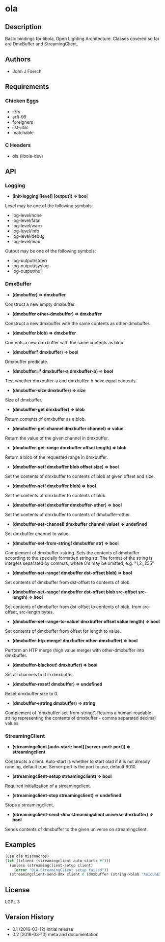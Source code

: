 
# ola


## Description

Basic bindings for libola, Open Lighting Architecture.  Classes covered so
far are DmxBuffer and StreamingClient.


## Authors

* John J Foerch


## Requirements
### Chicken Eggs

* r7rs
* srfi-99
* foreigners
* list-utils
* matchable

### C Headers

* ola (libola-dev)


## API
### Logging

* **(init-logging [level] [output]) => bool**

Level may be one of the following symbols:

* log-level/none
* log-level/fatal
* log-level/warn
* log-level/info
* log-level/debug
* log-level/max

Output may be one of the following symbols:

* log-output/stderr
* log-output/syslog
* log-output/null

### DmxBuffer

* **(dmxbuffer) => dmxbuffer**

Construct a new empty dmxbuffer.

* **(dmxbuffer other-dmxbuffer) => dmxbuffer**

Construct a new dmxbuffer with the same contents as other-dmxbuffer.

* **(dmxbuffer blob) => dmxbuffer**

Contents a new dmxbuffer with the same contents as blob.

* **(dmxbuffer? dmxbuffer) => bool**

Dmxbuffer predicate.

* **(dmxbuffer=? dmxbuffer-a dmxbuffer-b) => bool**

Test whether dmxbuffer-a and dmxbuffer-b have equal contents.

* **(dmxbuffer-size dmxbuffer) => size**

Size of dmxbuffer.

* **(dmxbuffer-get dmxbuffer) => blob**

Return contents of dmxbuffer as a blob.

* **(dmxbuffer-get-channel dmxbuffer channel) => value**

Return the value of the given channel in dmxbuffer.

* **(dmxbuffer-get-range dmxbuffer offset length) => blob**

Return a blob of the requested range in dmxbuffer.

* **(dmxbuffer-set! dmxbuffer blob offset size) => bool**

Set the contents of dmxbuffer to contents of blob at given offset and size.

* **(dmxbuffer-set! dmxbuffer blob) => bool**

Set the contents of dmxbuffer to contents of blob.

* **(dmxbuffer-set! dmxbuffer dmxbuffer-other) => bool**

Set the contents of dmxbuffer to contents of dmxbuffer-other.

* **(dmxbuffer-set-channel! dmxbuffer channel value) => undefined**

Set dmxbuffer channel to value.

* **(dmxbuffer-set-from-string! dmxbuffer str) => bool**

Complement of dmxbuffer->string.  Sets the contents of dmxbuffer according to the specially formatted string str.  The format of the string is integers separated by commas, where 0's may be omitted, e.g. "1,2,,255"

* **(dmxbuffer-set-range! dmxbuffer dst-offset blob) => bool**

Set contents of dmxbuffer from dst-offset to contents of blob.

* **(dmxbuffer-set-range! dmxbuffer dst-offset blob src-offset src-length) => bool**

Set contents of dmxbuffer from dst-offset to contents of blob, from src-offset, src-length bytes.

* **(dmxbuffer-set-range-to-value! dmxbuffer offset value length) => bool**

Set contents of dmxbuffer from offset for length to value.

* **(dmxbuffer-htp-merge! dmxbuffer other-dmxbuffer) => bool**

Perform an HTP merge (high value merge) with other-dmxbuffer into dmxbuffer.

* **(dmxbuffer-blackout! dmxbuffer) => bool**

Set all channels to 0 in dmxbuffer.

* **(dmxbuffer-reset! dmxbuffer) => undefined**

Reset dmxbuffer size to 0.

* **(dmxbuffer->string dmxbuffer) => string**

Complement of 'dmxbuffer-set-from-string!'.  Returns a human-readable
string representing the contents of dmxbuffer - comma separated decimal
values.

### StreamingClient

* **(streamingclient [auto-start: bool] [server-port: port]) => streamingclient**

Constructs a client.  Auto-start is whether to start olad if it is not already running, default true.  Server-port is the port to use, default 9010.

* **(streamingclient-setup streamingclient) => bool**

Required initialization of a streamingclient.

* **(streamingclient-stop streamingclient) => undefined**

Stops a streamingclient.

* **(streamingclient-send-dmx streamingclient universe dmxbuffer) => bool**

Sends contents of dmxbuffer to the given universe on streamingclient.


## Examples

```scheme
(use ola miscmacros)
(let ((client (streamingclient auto-start: #f)))
  (unless (streamingclient-setup client)
    (error "OLA StreamingClient setup failed"))
  (streamingclient-send-dmx client 0 (dmxbuffer (string->blob "AeIoUaEiO"))))
```


## License

LGPL 3


## Version History

* 0.1 (2016-03-12) initial release
* 0.2 (2016-03-13) meta and documentation
